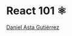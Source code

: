 <!-- classes: title -->

# React 101 ⚛️

<!-- block-start: grid -->

[Daniel Asta Gutiérrez](https://dastasoft.com)

<!-- block-end -->
